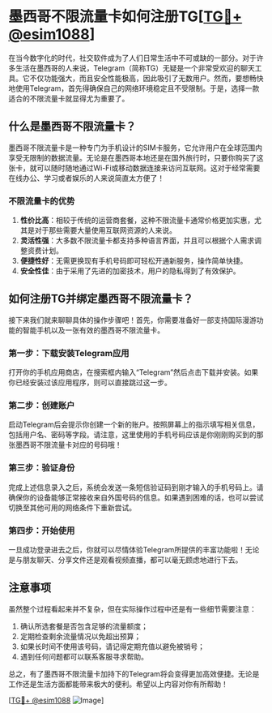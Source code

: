 # 墨西哥不限流量卡如何注册TG[[TG💪+ @esim1088](https://t.me/s/esim1088)]

在当今数字化的时代，社交软件成为了人们日常生活中不可或缺的一部分。对于许多生活在墨西哥的人来说，Telegram（简称TG）无疑是一个非常受欢迎的聊天工具。它不仅功能强大，而且安全性能极高，因此吸引了无数用户。然而，要想畅快地使用Telegram，首先得确保自己的网络环境稳定且不受限制。于是，选择一款适合的不限流量卡就显得尤为重要了。

## 什么是墨西哥不限流量卡？

墨西哥不限流量卡是一种专门为手机设计的SIM卡服务，它允许用户在全球范围内享受无限制的数据流量。无论是在墨西哥本地还是在国外旅行时，只要你购买了这张卡，就可以随时随地通过Wi-Fi或移动数据连接来访问互联网。这对于经常需要在线办公、学习或者娱乐的人来说简直太方便了！

### 不限流量卡的优势

1. **性价比高**：相较于传统的运营商套餐，这种不限流量卡通常价格更加实惠，尤其是对于那些需要大量使用互联网资源的人来说。
2. **灵活性强**：大多数不限流量卡都支持多种语言界面，并且可以根据个人需求调整资费计划。
3. **便捷性好**：无需更换现有手机号码即可轻松开通新服务，操作简单快捷。
4. **安全性佳**：由于采用了先进的加密技术，用户的隐私得到了有效保护。

## 如何注册TG并绑定墨西哥不限流量卡？

接下来我们就来聊聊具体的操作步骤吧！首先，你需要准备好一部支持国际漫游功能的智能手机以及一张有效的墨西哥不限流量卡。

### 第一步：下载安装Telegram应用

打开你的手机应用商店，在搜索框内输入“Telegram”然后点击下载并安装。如果你已经安装过该应用程序，则可以直接跳过这一步。

### 第二步：创建账户

启动Telegram后会提示你创建一个新的账户。按照屏幕上的指示填写相关信息，包括用户名、密码等字段。请注意，这里使用的手机号码应该是你刚刚购买到的那张墨西哥不限流量卡对应的号码哦！

### 第三步：验证身份

完成上述信息录入之后，系统会发送一条短信验证码到刚才输入的手机号码上。请确保你的设备能够正常接收来自外国号码的信息。如果遇到困难的话，也可以尝试切换至其他可用的网络条件下重新尝试。

### 第四步：开始使用

一旦成功登录进去之后，你就可以尽情体验Telegram所提供的丰富功能啦！无论是与朋友聊天、分享文件还是观看视频直播，都可以毫无顾虑地进行下去。

## 注意事项

虽然整个过程看起来并不复杂，但在实际操作过程中还是有一些细节需要注意：

1. 确认所选套餐是否包含足够的流量额度；
2. 定期检查剩余流量情况以免超出预算；
3. 如果长时间不使用该号码，请记得定期充值以避免被销号；
4. 遇到任何问题都可以联系客服寻求帮助。

总之，有了墨西哥不限流量卡加持下的Telegram将会变得更加高效便捷。无论是工作还是生活方面都能带来极大的便利。希望以上内容对你有所帮助！

[[TG💪+ @esim1088](https://t.me/s/esim1088) ![Image](https://i.postimg.cc/4NQfJmqS/Snipaste-2025-05-13-00-14-12.png)]